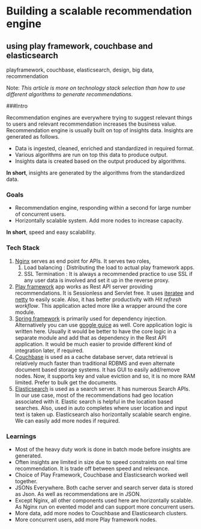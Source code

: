 # Building a scalable recommendation engine
## using play framework, couchbase and elasticsearch
playframework, couchbase, elasticsearch, design, big data, recommendation

Note: *This article is more on technology stack selection than how to use different algorithms to generate recommendations.*

###Intro

Recommendation engines are everywhere trying to suggest relevant things to users and relevant recommendation increases the business value. Recommendation engine is usually built on top of insights data. Insights are generated as follows.

* Data is ingested, cleaned, enriched and standardized in required format.
* Various algorithms are run on top this data to produce output.
* Insights data is created based on the output produced by algorithms.

**In short**, insights are generated by the algorithms from the standardized data.

### Goals

* Recommendation engine, responding within a second for large number of concurrent users.
* Horizontally scalable system. Add more nodes to increase capacity.

**In short**, speed and easy scalability.

### Tech Stack

1. [Nginx](http://nginx.org/) serves as end point for APIs. It serves two roles,
    1. Load balancing : Distributing the load to actual play framework apps.
    2. SSL Termination : It is always a recommended practice to use SSL if any user data is involved and set it up in the reverse proxy.
2. [Play framework](http://playframework.com) app works as Rest API server providing recommendations. It is Sessionless and Servlet free. It uses [iteratee](https://www.playframework.com/documentation/2.4.x/Iteratees) and [netty](http://netty.io/) to easily scale. Also, it has better productivity with *Hit refresh workflow*. This application acted more like a wrapper around the core module.
3. [Spring framework](http://en.wikipedia.org/wiki/Spring_Framework) is primarily used for dependency injection. Alternatively you can use [google guice](https://github.com/google/guice) as well. Core application logic is written here. Usually it would be better to have the core logic in a separate module and add that as dependency in the Rest API application. It would be much easier to provide different kind of integration later, if required.
4. [Couchbase](http://www.couchbase.com/nosql-databases/couchbase-server) is used as a cache database server, data retrieval is relatively much faster than traditional RDBMS and even alternate document based storage systems. It has GUI to easily add/remove nodes. Now, it supports key and value eviction and so, it is no more RAM limited. Prefer to bulk get the documents.
5. [Elasticsearch](https://www.elastic.co/products/elasticsearch) is used as a search server. It has numerous Search APIs. In our use case, most of the recommendations had geo location associated with it. Elastic search is helpful in the location based searches. Also, used in auto completes where user location and input text is taken up. Elasticsearch also horizontally scalable search engine. We can easily add more nodes if required.

### Learnings
* Most of the heavy duty work is done in batch mode before insights are generated.
* Often insights are limited in size due to speed constraints on real time recommendation. It is trade off between speed and relevance.
* Choice of Play Framework, Couchbase and Elasticsearch worked well together.
* JSONs Everywhere. Both cache server and search server data is stored as Json. As well as recommendations are in JSON.
* Except Nginx, all other components used here are horizontally scalable. As Nginx run on evented model and can support more concurrent users.
* More data, add more nodes to Couchbase and Elasticsearch clusters.
* More concurrent users, add more Play framework nodes.
